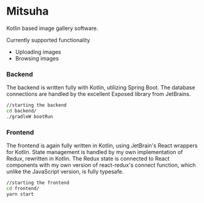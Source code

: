 # Mitsuha

Kotlin based image gallery software.

Currently supported functionality

* Uploading images
* Browsing images

### Backend

The backend is written fully with Kotlin, utilizing Spring Boot. The database connections are handled by the excellent Exposed library from JetBrains.

```bash
//starting the backend
cd backend/
./gradleW bootRun
```

### Frontend

The frontend is again fully written in Kotlin, using JetBrain's React wrappers for Kotlin. State management is handled by my own implementation of Redux, rewritten in Kotlin. The Redux state is connected to React components with my own version of react-redux's connect function, which unlike the JavaScript version, is fully typesafe.

```bash
//starting the frontend
cd frontend/
yarn start
```
